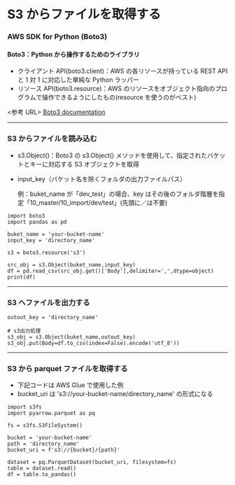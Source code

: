 # S3 からファイルを取得する

### AWS SDK for Python (Boto3)

#### Boto3：Python から操作するためのライブラリ

- クライアント API(boto3.client)：AWS の各リソースが持っている REST API と 1 対 1 に対応した単純な Python ラッパー
- リソース API(boto3.resource)：AWS のリソースをオブジェクト指向のプログラムで操作できるようにしたもの(resource を使うのがベスト)

<参考 URL>
[Boto3 documentation](https://boto3.amazonaws.com/v1/documentation/api/latest/index.html)

---

### S3 からファイルを読み込む

- s3.Object()：Boto3 の s3.Object() メソッドを使用して、指定されたバケットとキーに対応する S3 オブジェクトを取得
- input_key（バケット名を除くフォルダの出力ファイルパス）

  例：buket_name が「dev_test」の場合、key はその後のフォルダ階層を指定「10_master/10_import/dev/test」(先頭に／は不要)

```
import boto3
import pandas as pd

buket_name = 'your-bucket-name'
input_key = 'directory_name'

s3 = boto3.resource('s3')

src_obj = s3.Object(buket_name,input_key)
df = pd.read_csv(src_obj.get()['Body'],delimiter=',',dtype=object)
print(df)
```

---

### S3 へファイルを出力する

```
outout_key = 'directory_name'

# s3出力処理
s3_obj = s3.Object(buket_name,outout_key)
s3_obj.put(Body=df.to_csv(index=False).encode('utf_8'))
```

---

### S3 から parquet ファイルを取得する

- 下記コードは AWS Glue で使用した例
- bucket_uri は 's3://your-bucket-name/directory_name' の形式になる

```
import s3fs
import pyarrow.parquet as pq

fs = s3fs.S3FileSystem()

bucket = 'your-bucket-name'
path = 'directory_name'
bucket_uri = f's3://{bucket}/{path}'

dataset = pq.ParquetDataset(bucket_uri, filesystem=fs)
table = dataset.read()
df = table.to_pandas()
```
